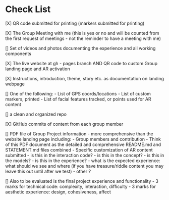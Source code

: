 # Check List

[X] QR code submitted for printing (markers submitted for printing)
   
[X] The Group Meeting with me (this is yes or no and will be counted from the first request of meetings - not the     reminder to have a meeting with me)

[] Set of videos and photos documenting the experience and all working components

[X] The live website at gh - pages branch AND QR code to custom Group landing page and AR activation
   
[X] Instructions, introduction, theme, story etc. as documentation on landing webpage

[] One of the following:
      -  List of GPS coords/locations
      -  List of custom markers, printed
      -  List of facial features tracked, or points used for AR content

[] a clean and organized repo

[X] GitHub commits of content from each group member

[] PDF file of Group Project information - more comprehensive than the website landing page including:
       - Group members and contribution
       - Think of this PDF document as the detailed and comprehensive README.md and STATEMENT.md files combined
       - Specific customization of AR content submitted
           - is this in the interaction code?
           - is this in the concept?
           - is this in the models?
           - is this in the experience?
           - what is the expected experience: what should we see and where (if you have treasure/riddle content you may leave this out until after we test)
           - other ?
           
[] Also to be evaluated is the final project experience and functionality
       - 3 marks for technical code: complexity, interaction, difficulty
       - 3 marks for aesthetic experience: design, cohesiveness, affect
